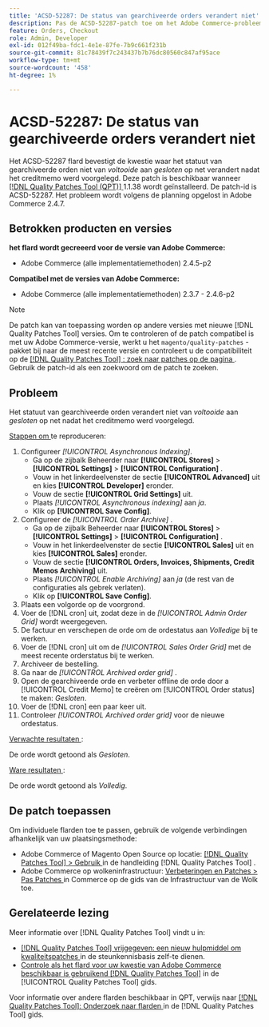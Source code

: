 ```yaml
---
title: 'ACSD-52287: De status van gearchiveerde orders verandert niet'
description: Pas de ACSD-52287-patch toe om het Adobe Commerce-probleem op te lossen waarbij de status van gearchiveerde bestellingen niet verandert van *completed* in *closed* op het raster nadat het creditmemo is verzonden.
feature: Orders, Checkout
role: Admin, Developer
exl-id: 012f49ba-fdc1-4e1e-87fe-7b9c661f231b
source-git-commit: 81c78439f7c243437b7b76dc80560c847af95ace
workflow-type: tm+mt
source-wordcount: '458'
ht-degree: 1%

---
```


# ACSD-52287: De status van gearchiveerde orders verandert niet

Het ACSD-52287 flard bevestigt de kwestie waar het statuut van gearchiveerde orden niet van *voltooide* aan *gesloten* op net verandert nadat het creditmemo werd voorgelegd. Deze patch is beschikbaar wanneer [[!DNL Quality Patches Tool (QPT)] ](https://experienceleague.adobe.com/nl/docs/commerce-knowledge-base/kb/announcements/commerce-announcements/magento-quality-patches-released-new-tool-to-self-serve-quality-patches) 1.1.38 wordt geïnstalleerd. De patch-id is ACSD-52287. Het probleem wordt volgens de planning opgelost in Adobe Commerce 2.4.7.

## Betrokken producten en versies

**het flard wordt gecreeerd voor de versie van Adobe Commerce:**

* Adobe Commerce (alle implementatiemethoden) 2.4.5-p2

**Compatibel met de versies van Adobe Commerce:**

* Adobe Commerce (alle implementatiemethoden) 2.3.7 - 2.4.6-p2

>[!NOTE]
>
>De patch kan van toepassing worden op andere versies met nieuwe [!DNL Quality Patches Tool] versies. Om te controleren of de patch compatibel is met uw Adobe Commerce-versie, werkt u het `magento/quality-patches` -pakket bij naar de meest recente versie en controleert u de compatibiliteit op de [[!DNL Quality Patches Tool] : zoek naar patches op de pagina ](https://experienceleague.adobe.com/tools/commerce-quality-patches/index.html?lang=nl-NL) . Gebruik de patch-id als een zoekwoord om de patch te zoeken.

## Probleem

Het statuut van gearchiveerde orden verandert niet van *voltooide* aan *gesloten* op net nadat het creditmemo werd voorgelegd.

<u> Stappen om </u> te reproduceren:

1. Configureer *[!UICONTROL Asynchronous Indexing]*.
   * Ga op de zijbalk Beheerder naar **[!UICONTROL Stores]** > **[!UICONTROL Settings]** > **[!UICONTROL Configuration]** .
   * Vouw in het linkerdeelvenster de sectie **[!UICONTROL Advanced]** uit en kies **[!UICONTROL Developer]** eronder.
   * Vouw de sectie **[!UICONTROL Grid Settings]** uit.
   * Plaats *[!UICONTROL Asynchronous indexing]* aan *ja*.
   * Klik op **[!UICONTROL Save Config]**.
1. Configureer de *[!UICONTROL Order Archive]* .
   * Ga op de zijbalk Beheerder naar **[!UICONTROL Stores]** > **[!UICONTROL Settings]** > **[!UICONTROL Configuration]** .
   * Vouw in het linkerdeelvenster de sectie **[!UICONTROL Sales]** uit en kies **[!UICONTROL Sales]** eronder.
   * Vouw de sectie **[!UICONTROL Orders, Invoices, Shipments, Credit Memos Archiving]** uit.
   * Plaats *[!UICONTROL Enable Archiving]* aan *ja* (de rest van de configuraties als gebrek verlaten).
   * Klik op **[!UICONTROL Save Config]**.
1. Plaats een volgorde op de voorgrond.
1. Voer de [!DNL cron] uit, zodat deze in de *[!UICONTROL Admin Order Grid]* wordt weergegeven.
1. De factuur en verschepen de orde om de ordestatus aan *Volledige* bij te werken.
1. Voer de [!DNL cron] uit om de *[!UICONTROL Sales Order Grid]* met de meest recente orderstatus bij te werken.
1. Archiveer de bestelling.
1. Ga naar de *[!UICONTROL Archived order grid]* .
1. Open de gearchiveerde orde en verbeter offline de orde door a [!UICONTROL Credit Memo] te creëren om [!UICONTROL Order status] te maken: *Gesloten*.
1. Voer de [!DNL cron] een paar keer uit.
1. Controleer *[!UICONTROL Archived order grid]* voor de nieuwe ordestatus.

<u> Verwachte resultaten </u>:

De orde wordt getoond als *Gesloten*.

<u> Ware resultaten </u>:

De orde wordt getoond als *Volledig*.

## De patch toepassen

Om individuele flarden toe te passen, gebruik de volgende verbindingen afhankelijk van uw plaatsingsmethode:

* Adobe Commerce of Magento Open Source op locatie: [[!DNL Quality Patches Tool]  > Gebruik ](/help/tools/quality-patches-tool/usage.md) in de handleiding [!DNL Quality Patches Tool] .
* Adobe Commerce op wolkeninfrastructuur: [ Verbeteringen en Patches > Pas Patches ](https://experienceleague.adobe.com/docs/commerce-cloud-service/user-guide/develop/upgrade/apply-patches.html?lang=nl-NL) in Commerce op de gids van de Infrastructuur van de Wolk toe.

## Gerelateerde lezing

Meer informatie over [!DNL Quality Patches Tool] vindt u in:

* [[!DNL Quality Patches Tool]  vrijgegeven: een nieuw hulpmiddel om kwaliteitspatches ](https://experienceleague.adobe.com/nl/docs/commerce-knowledge-base/kb/announcements/commerce-announcements/magento-quality-patches-released-new-tool-to-self-serve-quality-patches) in de steunkennisbasis zelf-te dienen.
* [ Controle als het flard voor uw kwestie van Adobe Commerce beschikbaar is gebruikend  [!DNL Quality Patches Tool]](/help/tools/quality-patches-tool/patches-available-in-qpt/check-patch-for-magento-issue-with-magento-quality-patches.md) in de [!UICONTROL Quality Patches Tool] gids.


Voor informatie over andere flarden beschikbaar in QPT, verwijs naar [[!DNL Quality Patches Tool]: Onderzoek naar flarden ](https://experienceleague.adobe.com/tools/commerce-quality-patches/index.html?lang=nl-NL) in de [!DNL Quality Patches Tool] gids.
